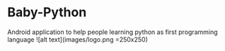 # Baby-Python
Android application to help people learning python as first programming language
![alt text](images/logo.png =250x250)
